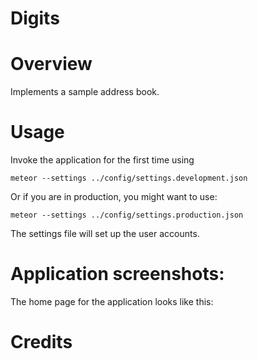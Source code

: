 # Digits
# Overview
Implements a sample address book.

# Usage
Invoke the application for the first time using
```
meteor --settings ../config/settings.development.json
```
Or if you are in production, you might want to use:
```
meteor --settings ../config/settings.production.json
```

The settings file will set up the user accounts.

# Application screenshots:

The home page for the application looks like this:
![]()

# Credits